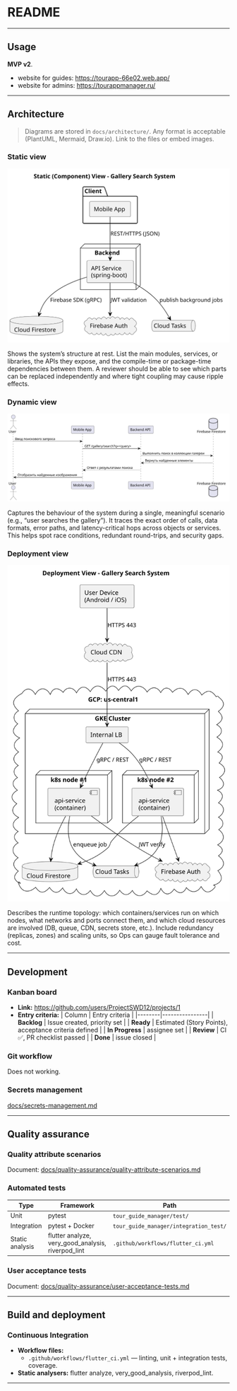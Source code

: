 # README

---

## Usage

**MVP v2**. 
- website for guides: https://tourapp-66e02.web.app/
- website for admins: https://tourappmanager.ru/

---

## Architecture

> Diagrams are stored in `docs/architecture/`. Any format is acceptable (PlantUML, Mermaid, Draw.io). Link to the files or embed images.

### Static view

![Component diagram](docs/architecture/StaticView.svg)

Shows the system’s structure at rest. List the main modules, services, or libraries, the APIs they expose, and the compile-time or package-time dependencies between them. A reviewer should be able to see which parts can be replaced independently and where tight coupling may cause ripple effects.

### Dynamic view

![Sequence diagram](docs/architecture/DynamicView.svg)

Captures the behaviour of the system during a single, meaningful scenario (e.g., “user searches the gallery”). It traces the exact order of calls, data formats, error paths, and latency-critical hops across objects or services. This helps spot race conditions, redundant round-trips, and security gaps.

### Deployment view

![Deployment diagram](docs/architecture/Deployment.svg)

Describes the runtime topology: which containers/services run on which nodes, what networks and ports connect them, and which cloud resources are involved (DB, queue, CDN, secrets store, etc.). Include redundancy (replicas, zones) and scaling units, so Ops can gauge fault tolerance and cost.

---

## Development

### Kanban board

- **Link:** <https://github.com/users/ProjectSWD12/projects/1>
- **Entry criteria:**
  | Column | Entry criteria |
  |--------|----------------|
  | **Backlog** | Issue created, priority set |
  | **Ready**   | Estimated (Story Points), acceptance criteria defined |
  | **In Progress** | assignee set |
  | **Review** | CI ✅, PR checklist passed |
  | **Done** | issue closed |

### Git workflow
Does not working.

### Secrets management

[docs/secrets-management.md](docs/secrets-management.md)

---

## Quality assurance

### Quality attribute scenarios

Document: [docs/quality-assurance/quality-attribute-scenarios.md](docs/quality-assurance/quality-attribute-scenarios.md)

### Automated tests

| Type | Framework | Path |
|------|-----------|------|
| Unit | pytest | `tour_guide_manager/test/` |
| Integration | pytest + Docker | `tour_guide_manager/integration_test/` |
| Static analysis | flutter analyze, very_good_analysis, riverpod_lint | `.github/workflows/flutter_ci.yml` |

### User acceptance tests

Document: [docs/quality-assurance/user-acceptance-tests.md](docs/quality-assurance/user-acceptance-tests.md)

---

## Build and deployment

### Continuous Integration

- **Workflow files:**
  - `.github/workflows/flutter_ci.yml` — linting, unit + integration tests, coverage.
- **Static analysers:** flutter analyze, very_good_analysis, riverpod_lint.

---
